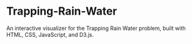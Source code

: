 # Trapping-Rain-Water
An interactive visualizer for the Trapping Rain Water problem, built with HTML, CSS, JavaScript, and D3.js.
